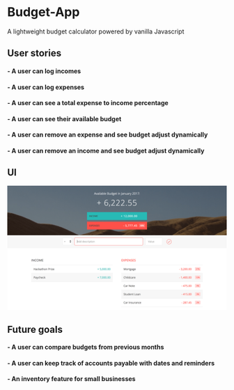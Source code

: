 # Budget-App
A lightweight budget calculator powered by vanilla Javascript

## User stories

#### - A user can log incomes
#### - A user can log expenses
#### - A user can see a total expense to income percentage
#### - A user can see their available budget
#### - A user can remove an expense and see budget adjust dynamically
#### - A user can remove an income and see budget adjust dynamically

## UI

![ui](/budget-app-ui.png)

## Future goals

#### - A user can compare budgets from previous months
#### - A user can keep track of accounts payable with dates and reminders
#### - An inventory feature for small businesses